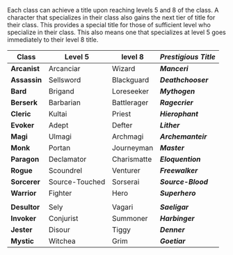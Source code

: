 Each class can achieve a title upon reaching levels 5 and 8 of the class. A character that specializes in their class also gains the next tier of title for their class. This provides a special title for those of sufficient level who specialize in their class. This also means one that specializes at level 5 goes immediately to their level 8 title.

| **Class** | Level 5 | level 8 | ***Prestigious Title*** |
|-------|---------|---------|-------------------|
| **Arcanist** | Arcanciar | Wizard | ***Manceri*** |
| **Assassin** | Sellsword | Blackguard | ***Deathchooser*** |
| **Bard** | Brigand | Loreseeker | ***Mythogen*** |
| **Berserk** | Barbarian | Battlerager | ***Ragecrier*** |
| **Cleric** | Kultai | Priest | ***Hierophant*** |
| **Evoker** | Adept | Defter | ***Lither*** |
| **Magi** | Ulmagi | Archmagi | ***Archemanteir*** |
| **Monk** | Portan | Journeyman | ***Master*** |
| **Paragon** | Declamator | Charismatte | ***Eloquention*** |
| **Rogue** | Scoundrel | Venturer | ***Freewalker*** |
| **Sorcerer** | Source-Touched | Sorserai | ***Source-Blood*** |
| **Warrior** | Fighter | Hero | ***Superhero*** |
| | | | |
| **Desultor** | Sely | Vagari | ***Saeligar*** |
| **Invoker** | Conjurist | Summoner | ***Harbinger*** |
| **Jester** | Disour | Tiggy | ***Denner*** |
| **Mystic** | Witchea | Grim | ***Goetiar*** |
